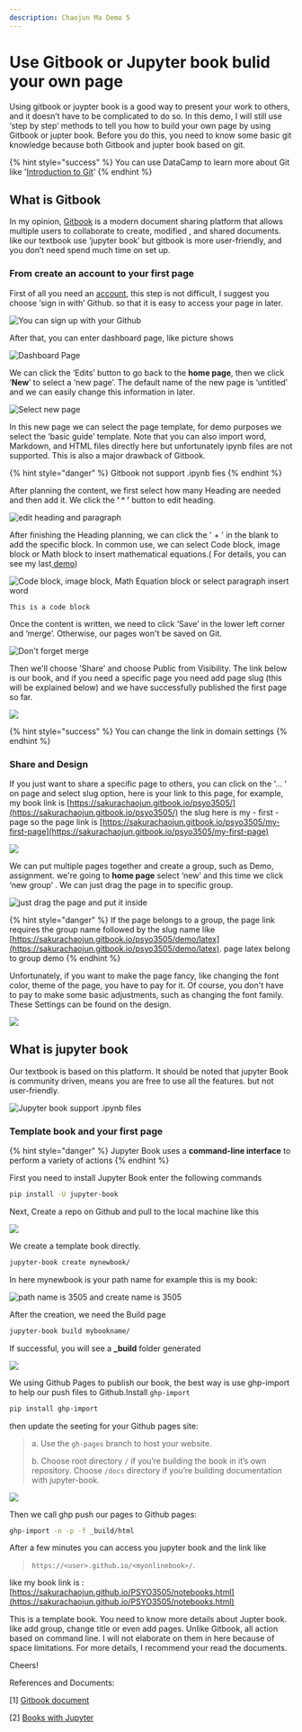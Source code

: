 ```yaml
---
description: Chaojun Ma Demo 5
---
```


# Use Gitbook or Jupyter book bulid your own page

Using gitbook or juypter book is a good way to present your work to others, and it doesn’t have to be complicated to do so. In this demo, I will still use ‘step by step’ methods to tell you how to build your own page by using Gitbook or jupter book. Before you do this, you need to know some basic git knowledge because both Gitbook and jupter book based on git.

{% hint style="success" %}
You can use DataCamp to learn more about Git like  '[Introduction to Git](https://learn.datacamp.com/courses/introduction-to-git)' 
{% endhint %}

## What is Gitbook

In my opinion, [Gitbook](https://www.gitbook.com) is a modern document sharing platform that allows multiple users to collaborate to create, modified , and shared documents. like our textbook use ‘jupyter book’ but gitbook is more user-friendly, and you don’t need spend much time on set up.

### From create an account to your first page

First of all you need an [account](https://app.gitbook.com/join?utm_source=homepage&utm_medium=header&utm_content=signup), this step is not difficult, I suggest you choose ‘sign in with’ Github. so that it is easy to access your page in later.

![You can sign up with your Github ](../.gitbook/assets/image%20%2818%29.png)

After that, you can enter dashboard page, like picture shows

![Dashboard Page](../.gitbook/assets/image%20%2819%29.png)

We can click the ‘Edits’ button to go back to the **home page**, then we click ‘**New**’ to select a ‘new page’. The default name of the new page is ‘untitled’ and we can easily change this information in later.

![Select new page](../.gitbook/assets/image%20%2813%29.png)

In this new page we can select the page template, for demo purposes we select the ‘basic guide’ template. Note that you can also import word, Markdown, and HTML files directly here but unfortunately ipynb files are not supported. This is also a major drawback of Gitbook.

{% hint style="danger" %}
Gitbook not support .ipynb fies 
{% endhint %}

After planning the content, we first select how many Heading are needed and then add it. We click the **‘ ^ ’** button to edit heading.

![edit heading and paragraph](../.gitbook/assets/image%20%2814%29.png)

After finishing the Heading planning, we can click the ' + ' in the blank to add the specific block. In common use, we can select Code block, image block or Math block to insert mathematical equations.\( For details, you can see my last[ demo](https://sakurachaojun.gitbook.io/psyo3505/demo/latex)\)

![Code block, image block, Math Equation block or select paragraph insert word](../.gitbook/assets/image%20%284%29.png)

```text
This is a code block 
```

Once the content is written, we need to click ‘Save’ in the lower left corner and ‘merge’. Otherwise, our pages won't be saved on Git.

![Don&apos;t forget merge ](../.gitbook/assets/image%20%288%29.png)

Then we'll choose 'Share' and choose Public from Visibility. The link below is our book, and if you need a specific page you need add page slug \(this will be explained below\) and we have successfully published the first page so far.

![](../.gitbook/assets/image%20%2825%29.png)

{% hint style="success" %}
You can change the link in domain settings 
{% endhint %}

### Share and Design 

If you just want to share a specific page to others, you can click on the '... ' on page and select slug option, here is your link to this page, for example, my book link is [https://sakurachaojun.gitbook.io/psyo3505/](https://sakurachaojun.gitbook.io/psyo3505/) the slug here is my - first - page so the page link is [https://sakurachaojun.gitbook.io/psyo3505/my-first-page](https://sakurachaojun.gitbook.io/psyo3505/my-first-page)

![](../.gitbook/assets/image%20%289%29.png)

We can put multiple pages together and create a group, such as Demo, assignment. we're going to **home page** select ‘new’ and this time we click ‘new group’ . We can just drag the page in to specific group.

![ just drag the page and put it inside](../.gitbook/assets/image%20%2810%29.png)

{% hint style="danger" %}
 If the page belongs to a group, the page link requires the group name followed by the slug name like [https://sakurachaojun.gitbook.io/psyo3505/demo/latex](https://sakurachaojun.gitbook.io/psyo3505/demo/latex). page latex belong to group demo 
{% endhint %}

Unfortunately, if you want to make the page fancy, like changing the font color, theme of the page, you have to pay for it. Of course, you don't have to pay to make some basic adjustments, such as changing the font family. These Settings can be found on the design.

![](../.gitbook/assets/image%20%2816%29.png)

## What is jupyter book

Our textbook is based on this platform. It should be noted that jupyter Book is community driven, means you are free to use all the features. but not user-friendly.

![Jupyter book support .ipynb files ](../.gitbook/assets/image%20%286%29.png)

### Template book and your first page

{% hint style="danger" %}
Jupyter Book uses a **command-line interface** to perform a variety of actions
{% endhint %}

First you need to install Jupyter Book enter the following commands

```bash
pip install -U jupyter-book
```

Next, Create a repo on Github and pull to the local machine like this 

![](../.gitbook/assets/image%20%287%29.png)

We create a template book directly. 

```bash
jupyter-book create mynewbook/
```

In here mynewbook is your path name for example this is my book:

![path name is 3505 and create name is 3505 ](../.gitbook/assets/image%20%2820%29.png)

After the creation, we need the Build page

```bash
jupyter-book build mybookname/
```

If successful, you will see a **\_build** folder generated

![](../.gitbook/assets/image%20%283%29.png)

We using Github Pages to publish our book, the best way is use ghp-import to help our push files to Github.Install `ghp-import`

```bash
pip install ghp-import
```

then update the seeting for your Github pages site: 

> a. Use the `gh-pages` branch to host your website.
>
> b. Choose root directory `/` if you’re building the book in it’s own repository. Choose `/docs` directory if you’re building documentation with jupyter-book.

![](../.gitbook/assets/image%20%2821%29.png)

Then we call ghp push our pages to Github pages:

```bash
ghp-import -n -p -f _build/html
```

After a few minutes you can access you jupyter book and the link like 

> `https://<user>.github.io/<myonlinebook>/`.

like my book link is : [https://sakurachaojun.github.io/PSYO3505/notebooks.html](https://sakurachaojun.github.io/PSYO3505/notebooks.html)

This is a template book. You need to know more details about Jupter book. like add group, change title or even add pages. Unlike Gitbook, all action based on command line. I will not elaborate on them in here because of space limitations. For more details, I recommend your read the documents.

Cheers!

References and Documents:

\[1\] [Gitbook document ](https://docs.gitbook.com)

\[2\] [Books with Jupyter](https://jupyterbook.org/intro.html)



